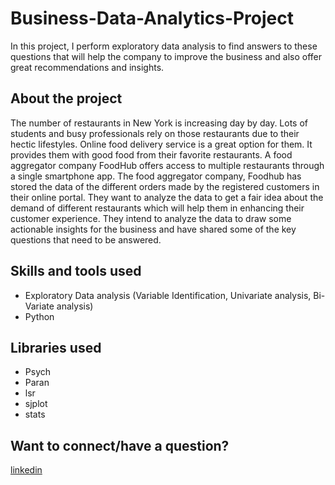 # Business-Data-Analytics-Project
In this project, I perform exploratory data analysis to find answers to these questions that will help the company to improve the business and also offer great recommendations and insights.

## About the project
The number of restaurants in New York is increasing day by day. Lots of students and busy professionals rely on those restaurants due to their hectic lifestyles. Online food delivery service is a great option for them. It provides them with good food from their favorite restaurants. A food aggregator company FoodHub offers access to multiple restaurants through a single smartphone app. The food aggregator company, Foodhub has stored the data of the different orders made by the registered customers in their online portal. They want to analyze the data to get a fair idea about the demand of different restaurants which will help them in enhancing their customer experience. They intend to analyze the data to draw some actionable insights for the business and have shared some of the key questions that need to be answered.

## Skills and tools used
- Exploratory Data analysis (Variable Identification, Univariate analysis, Bi-Variate analysis)
- Python

## Libraries used
- Psych
- Paran
- lsr
- sjplot
- stats

## Want to connect/have a question? 
[linkedin](https://www.linkedin.com/in/kishawndorman/)
